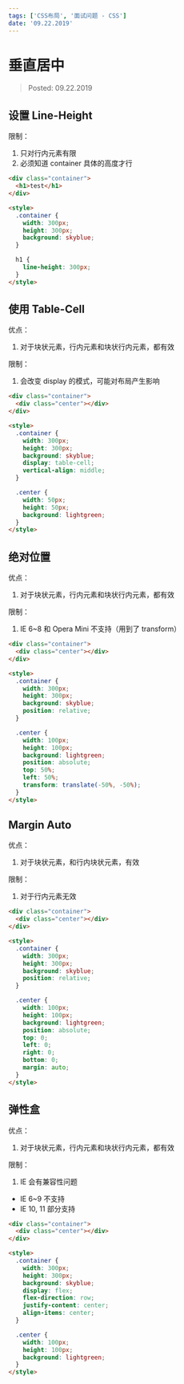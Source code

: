 ```yaml
---
tags: ['CSS布局', '面试问题 - CSS']
date: '09.22.2019'
---
```


# 垂直居中

> Posted: 09.22.2019

<Tag />

## 设置 Line-Height

限制：
1. 只对行内元素有限
2. 必须知道 container 具体的高度才行

```html
<div class="container">
  <h1>test</h1>
</div>

<style>
  .container {
    width: 300px;
    height: 300px;
    background: skyblue;
  }

  h1 {
    line-height: 300px;
  }
</style>
```

## 使用 Table-Cell

优点：

1. 对于块状元素，行内元素和块状行内元素，都有效

限制：

1. 会改变 display 的模式，可能对布局产生影响

```html
<div class="container">
  <div class="center"></div>
</div>

<style>
  .container {
    width: 300px;
    height: 300px;
    background: skyblue;
    display: table-cell;
    vertical-align: middle;
  }

  .center {
    width: 50px;
    height: 50px;
    background: lightgreen;
  }
</style>
```

## 绝对位置

优点：

1. 对于块状元素，行内元素和块状行内元素，都有效

限制：

1. IE 6~8 和 Opera Mini 不支持（用到了 transform）

```html
<div class="container">
  <div class="center"></div>
</div>

<style>
  .container {
    width: 300px;
    height: 300px;
    background: skyblue;
    position: relative;
  }

  .center {
    width: 100px;
    height: 100px;
    background: lightgreen;
    position: absolute;
    top: 50%;
    left: 50%;
    transform: translate(-50%, -50%);
  }
</style>
```

## Margin Auto

优点：

1. 对于块状元素，和行内块状元素，有效

限制：

1. 对于行内元素无效

```html
<div class="container">
  <div class="center"></div>
</div>

<style>
  .container {
    width: 300px;
    height: 300px;
    background: skyblue;
    position: relative;
  }

  .center {
    width: 100px;
    height: 100px;
    background: lightgreen;
    position: absolute;
    top: 0;
    left: 0;
    right: 0;
    bottom: 0;
    margin: auto;
  }
</style>
```

## 弹性盒

优点：

1. 对于块状元素，行内元素和块状行内元素，都有效

限制：

1. IE 会有兼容性问题
  - IE 6~9 不支持
  - IE 10, 11 部分支持

```html
<div class="container">
  <div class="center"></div>
</div>

<style>
  .container {
    width: 300px;
    height: 300px;
    background: skyblue;
    display: flex;
    flex-direction: row;
    justify-content: center;
    align-items: center;
  }

  .center {
    width: 100px;
    height: 100px;
    background: lightgreen;
  }
</style>
```

<Disqus />